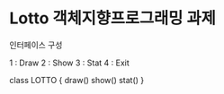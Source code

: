 # Lotto 객체지향프로그래밍 과제

인터페이스 구성

1 : Draw
2 : Show
3 : Stat
4 : Exit

class LOTTO
{
draw()
show()
stat()
}
